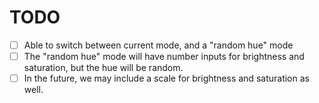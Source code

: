 # TODO

- [ ] Able to switch between current mode, and a "random hue" mode
- [ ] The "random hue" mode will have number inputs for brightness and saturation, but the hue will be random.
- [ ] In the future, we may include a scale for brightness and saturation as well.